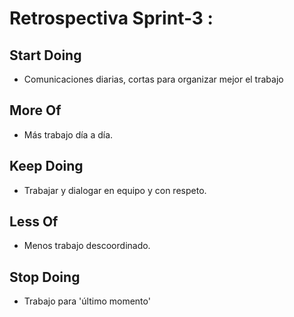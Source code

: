 # Retrospectiva Sprint-3 :


<h2> Start Doing </h2>

* Comunicaciones diarias, cortas para organizar mejor el trabajo

<h2> More Of </h2>

* Más trabajo día a día.   


<h2> Keep Doing </h2>

* Trabajar y dialogar en equipo y con respeto.

<h2> Less Of </h2>

* Menos trabajo descoordinado.

<h2> Stop Doing </h2>

* Trabajo para 'último momento'

